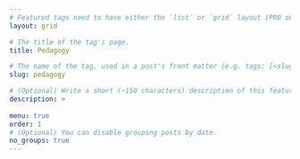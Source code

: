 ```yaml
---
# Featured tags need to have either the `list` or `grid` layout (PRO only).
layout: grid

# The title of the tag's page.
title: Pedagogy

# The name of the tag, used in a post's front matter (e.g. tags: [<slug>]).
slug: pedagogy

# (Optional) Write a short (~150 characters) description of this featured tag.
description: >
 
menu: true
order: 1
# (Optional) You can disable grouping posts by date.
no_groups: true
---
```

